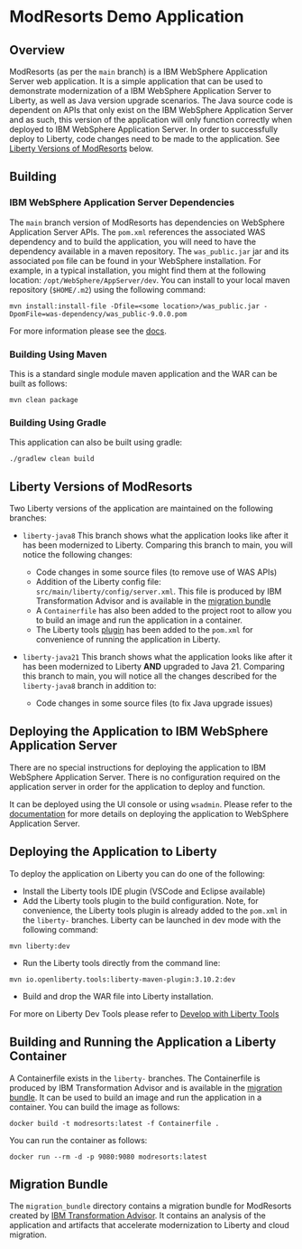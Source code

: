 # ModResorts Demo Application

## Overview
ModResorts (as per the `main` branch) is a IBM WebSphere Application Server web application. It is a simple application that can be used to demonstrate modernization of a IBM WebSphere Application Server to Liberty, as well as Java version upgrade scenarios.
The Java source code is dependent on APIs that only exist on the IBM WebSphere Application Server and as such, this version of the application will only function correctly when deployed to IBM WebSphere Application Server. In order to successfully deploy to Liberty, code changes need to be made to the application. See [Liberty Versions of ModResorts](#liberty-versions-of-modresorts) below.


## Building

### IBM WebSphere Application Server Dependencies
The `main` branch version of ModResorts has dependencies on WebSphere Application Server APIs. The `pom.xml` references the associated WAS dependency and to build the application, you will need to have the dependency available in a maven repository. The `was_public.jar` jar and its associated `pom` file can be found in your WebSphere installation. For example, in a typical installation, you might find them at the following location: `/opt/WebSphere/AppServer/dev`.
You can install to your local maven repository (`$HOME/.m2`) using the following command:

```
mvn install:install-file -Dfile=<some location>/was_public.jar -DpomFile=was-dependency/was_public-9.0.0.pom
```

For more information please see the [docs](https://www.ibm.com/docs/en/wasdtfe?topic=environment-installing-server-apis-into-maven-repository).

### Building Using Maven
This is a standard single module maven application and the WAR can be built as follows:

```
mvn clean package
```


### Building Using Gradle
This application can also be built using gradle:

```
./gradlew clean build
```

## Liberty Versions of ModResorts
Two Liberty versions of the application are maintained on the following branches:

- `liberty-java8`
  This branch shows what the application looks like after it has been modernized to Liberty. Comparing this branch to main, you will notice the following changes:
  - Code changes in some source files (to remove use of WAS APIs)
  - Addition of the Liberty config file: `src/main/liberty/config/server.xml`. This file is produced by IBM Transformation Advisor and is available in the [migration bundle](#migration-bundle)
  - A `Containerfile` has also been added to the project root to allow you to build an image and run the application in a container.
  - The Liberty tools [plugin](https://github.com/OpenLiberty/ci.maven) has been added to the `pom.xml` for convenience of running the application in Liberty. 

- `liberty-java21`
  This branch shows what the application looks like after it has been modernized to Liberty **AND** upgraded to Java 21. Comparing this branch to main, you will notice all the changes described for the `liberty-java8` branch in addition to:
  - Code changes in some source files (to fix Java upgrade issues)


## Deploying the Application to IBM WebSphere Application Server
There are no special instructions for deploying the application to IBM WebSphere Application Server. There is no configuration required on the application server in order for the application to deploy and function.

It can be deployed using the UI console or using `wsadmin`.
Please refer to the [documentation](https://www.ibm.com/docs/en/was-nd/9.0.5?topic=applications-how-do-i-deploy) for more details on deploying the application to WebSphere Application Server.



## Deploying the Application to Liberty
To deploy the application on Liberty you can do one of the following:
- Install the Liberty tools IDE plugin (VSCode and Eclipse available)
- Add the Liberty tools plugin to the build configuration. Note, for convenience, the Liberty tools plugin is already added to the `pom.xml` in the `liberty-` branches. Liberty can be launched in dev mode with the following command:
```
mvn liberty:dev
```
- Run the Liberty tools directly from the command line:
```
mvn io.openliberty.tools:liberty-maven-plugin:3.10.2:dev
```
- Build and drop the WAR file into Liberty installation.

For more on Liberty Dev Tools please refer to [Develop with Liberty Tools](https://openliberty.io/docs/latest/develop-liberty-tools.html)

## Building and Running the Application a Liberty Container
A Containerfile exists in the `liberty-` branches. The Containerfile is produced by IBM Transformation Advisor and is available in the [migration bundle](#migration-bundle). It can be used to build an image and run the application in a container. You can build the image as follows:

```
docker build -t modresorts:latest -f Containerfile .
```

You can run the container as follows:

```
docker run --rm -d -p 9080:9080 modresorts:latest
```

## Migration Bundle
The `migration_bundle` directory contains a migration bundle for ModResorts created by [IBM Transformation Advisor](https://www.ibm.com/products/cloud-pak-for-applications/transformation-advisor). It contains an analysis of the application and artifacts that accelerate modernization to Liberty and cloud migration.
